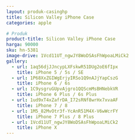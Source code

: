 ```yaml
---
layout: produk-casinghp
title: Silicon Valley iPhone Case
categories: apple

# Produk
product-title: Silicon Valley iPhone Case
harga: 90000
sku: hn-5381
image-drive: 1Vcd11UT_ngwJY8WoDSAsFhWpoaLMiCk2
gallery:
  - url: 1aq56djJJncypLXFskwR51DUg2oE6fIpx
    title: iPhone 5 / 5s / SE
  - url: 1P68XxZGIWgErjyIRSo1Q9nAJjYapCszG
    title: iPhone 6 / 6s
  - url: 1C9ysgruGUpvAjgro1QQScmMsBHNebkVR
    title: iPhone 6 Plus / 6s Plus
  - url: 1ud9xT4xZafrDA_I72sRNf8wrHx7xvaAF
    title: iPhone 7 / 8
  - url: 1M5_82MvOtr3f-YcAnR51M4X-V6wWcrFY
    title: iPhone 7 Plus / 8 Plus
  - url: 1Vcd11UT_ngwJY8WoDSAsFhWpoaLMiCk2
    title: iPhone X
---
```

